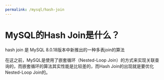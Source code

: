 ```yaml
---
permalink: /mysql/hash-join
---
```


# MySQL的Hash Join是什么？

hash join 是 MySQL 8.0.18版本中新推出的一种多表join的算法

在这之前，MySQL是使用了嵌套循环（Nested-Loop Join）的方式来实现关联查询的，而嵌套循环的算法其实性能是比较差的，而Hash Join的出现就是要优化Nested-Loop Join的。

